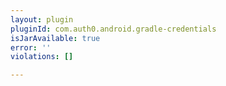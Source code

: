 ```yaml
---
layout: plugin
pluginId: com.auth0.android.gradle-credentials
isJarAvailable: true
error: ''
violations: []

---
```

